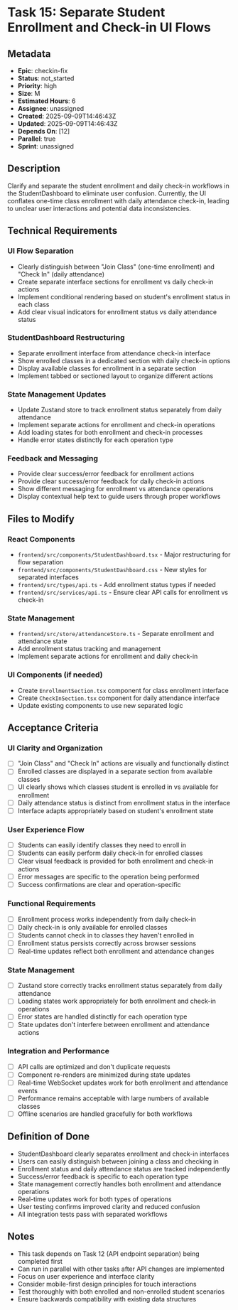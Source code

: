 # Task 15: Separate Student Enrollment and Check-in UI Flows

## Metadata
- **Epic**: checkin-fix
- **Status**: not_started
- **Priority**: high
- **Size**: M
- **Estimated Hours**: 6
- **Assignee**: unassigned
- **Created**: 2025-09-09T14:46:43Z
- **Updated**: 2025-09-09T14:46:43Z
- **Depends On**: [12]
- **Parallel**: true
- **Sprint**: unassigned

## Description

Clarify and separate the student enrollment and daily check-in workflows in the StudentDashboard to eliminate user confusion. Currently, the UI conflates one-time class enrollment with daily attendance check-in, leading to unclear user interactions and potential data inconsistencies.

## Technical Requirements

### UI Flow Separation
- Clearly distinguish between "Join Class" (one-time enrollment) and "Check In" (daily attendance)
- Create separate interface sections for enrollment vs daily check-in actions
- Implement conditional rendering based on student's enrollment status in each class
- Add clear visual indicators for enrollment status vs daily attendance status

### StudentDashboard Restructuring
- Separate enrollment interface from attendance check-in interface
- Show enrolled classes in a dedicated section with daily check-in options
- Display available classes for enrollment in a separate section
- Implement tabbed or sectioned layout to organize different actions

### State Management Updates
- Update Zustand store to track enrollment status separately from daily attendance
- Implement separate actions for enrollment and check-in operations
- Add loading states for both enrollment and check-in processes
- Handle error states distinctly for each operation type

### Feedback and Messaging
- Provide clear success/error feedback for enrollment actions
- Provide clear success/error feedback for daily check-in actions
- Show different messaging for enrollment vs attendance operations
- Display contextual help text to guide users through proper workflows

## Files to Modify

### React Components
- `frontend/src/components/StudentDashboard.tsx` - Major restructuring for flow separation
- `frontend/src/components/StudentDashboard.css` - New styles for separated interfaces
- `frontend/src/types/api.ts` - Add enrollment status types if needed
- `frontend/src/services/api.ts` - Ensure clear API calls for enrollment vs check-in

### State Management
- `frontend/src/store/attendanceStore.ts` - Separate enrollment and attendance state
- Add enrollment status tracking and management
- Implement separate actions for enrollment and daily check-in

### UI Components (if needed)
- Create `EnrollmentSection.tsx` component for class enrollment interface
- Create `CheckInSection.tsx` component for daily attendance interface
- Update existing components to use new separated logic

## Acceptance Criteria

### UI Clarity and Organization
- [ ] "Join Class" and "Check In" actions are visually and functionally distinct
- [ ] Enrolled classes are displayed in a separate section from available classes
- [ ] UI clearly shows which classes student is enrolled in vs available for enrollment
- [ ] Daily attendance status is distinct from enrollment status in the interface
- [ ] Interface adapts appropriately based on student's enrollment state

### User Experience Flow
- [ ] Students can easily identify classes they need to enroll in
- [ ] Students can easily perform daily check-in for enrolled classes
- [ ] Clear visual feedback is provided for both enrollment and check-in actions
- [ ] Error messages are specific to the operation being performed
- [ ] Success confirmations are clear and operation-specific

### Functional Requirements
- [ ] Enrollment process works independently from daily check-in
- [ ] Daily check-in is only available for enrolled classes
- [ ] Students cannot check in to classes they haven't enrolled in
- [ ] Enrollment status persists correctly across browser sessions
- [ ] Real-time updates reflect both enrollment and attendance changes

### State Management
- [ ] Zustand store correctly tracks enrollment status separately from daily attendance
- [ ] Loading states work appropriately for both enrollment and check-in operations
- [ ] Error states are handled distinctly for each operation type
- [ ] State updates don't interfere between enrollment and attendance actions

### Integration and Performance
- [ ] API calls are optimized and don't duplicate requests
- [ ] Component re-renders are minimized during state updates
- [ ] Real-time WebSocket updates work for both enrollment and attendance events
- [ ] Performance remains acceptable with large numbers of available classes
- [ ] Offline scenarios are handled gracefully for both workflows

## Definition of Done

- StudentDashboard clearly separates enrollment and check-in interfaces
- Users can easily distinguish between joining a class and checking in
- Enrollment status and daily attendance status are tracked independently
- Success/error feedback is specific to each operation type
- State management correctly handles both enrollment and attendance operations
- Real-time updates work for both types of operations
- User testing confirms improved clarity and reduced confusion
- All integration tests pass with separated workflows

## Notes

- This task depends on Task 12 (API endpoint separation) being completed first
- Can run in parallel with other tasks after API changes are implemented
- Focus on user experience and interface clarity
- Consider mobile-first design principles for touch interactions
- Test thoroughly with both enrolled and non-enrolled student scenarios
- Ensure backwards compatibility with existing data structures
